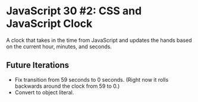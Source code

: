 # JavaScript 30 #2: CSS and JavaScript Clock

A clock that takes in the time from JavaScript and updates the hands based on the current hour, minutes, and seconds.


## Future Iterations

- Fix transition from 59 seconds to 0 seconds. (Right now it rolls backwards around the clock from 59 to 0.)
- Convert to object literal.